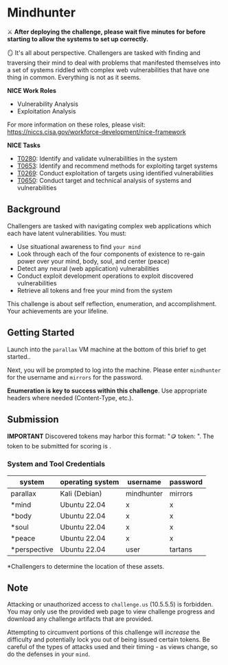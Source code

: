 # Mindhunter

⚔️ **After deploying the challenge, please wait five minutes for before starting to allow the systems to set up correctly.**

🪞 It's all about perspective. Challengers are tasked with finding and traversing their mind to deal with problems that manifested themselves into a set of systems riddled with complex web vulnerabilities that have one thing in common. Everything is not as it seems. 

**NICE Work Roles**
* Vulnerability Analysis
* Exploitation Analysis

For more information on these roles, please visit: https://niccs.cisa.gov/workforce-development/nice-framework

**NICE Tasks**
* [T0280](https://niccs.cisa.gov/workforce-development/nice-framework/): Identify and validate vulnerabilities in the system	
* [T0653](https://niccs.cisa.gov/workforce-development/nice-framework/): Identify and recommend methods for exploiting target systems	
* [T0269](https://niccs.cisa.gov/workforce-development/nice-framework/): Conduct exploitation of targets using identified vulnerabilities	
* [T0650](https://niccs.cisa.gov/workforce-development/nice-framework/): Conduct target and technical analysis of systems and vulnerabilities	

## Background
Challengers are tasked with navigating complex web applications which each have latent vulnerabilities. You must:
* Use situational awareness to find `your mind`
* Look through each of the four components of existence to re-gain power over your mind, body, soul, and center (peace) 
* Detect any neural (web application) vulnerabilities 
* Conduct exploit development operations to exploit discovered vulnerabilities
* Retrieve all tokens and free your mind from the system

This challenge is about self reflection, enumeration, and accomplishment. Your achievements are your lifeline.

## Getting Started
Launch into the `parallax` VM machine at the bottom of this brief to get started..

Next, you will be prompted to log into the machine. Please enter `mindhunter` for the username and `mirrors` for the password.

**Enumeration is key to success within this challenge**. Use appropriate headers where needed (Content-Type, etc.).

## Submission

**IMPORTANT**
Discovered tokens may harbor this format: "🪙 token: <TOKEN>". The token to be submitted for scoring is <TOKEN>. 

### System and Tool Credentials

|system | operating system | username|password|
|-----------|--------|--------|--------|
|parallax | Kali (Debian) |mindhunter|mirrors|
|*mind | Ubuntu 22.04 | x | x |
|*body | Ubuntu 22.04 | x | x |
|*soul | Ubuntu 22.04 | x | x |
|*peace | Ubuntu 22.04 | x | x |
|*perspective | Ubuntu 22.04 | user | tartans |

*Challengers to determine the location of these assets.

## Note
Attacking or unauthorized access to `challenge.us` (10.5.5.5) is forbidden. You may only use the provided web page to view challenge progress and download any challenge artifacts that are provided.

Attempting to circumvent portions of this challenge will *increase* the difficulty and potentially lock you out of being issued certain tokens. Be careful of the types of attacks used and their timing - as views change, so do the defenses in your `mind`.